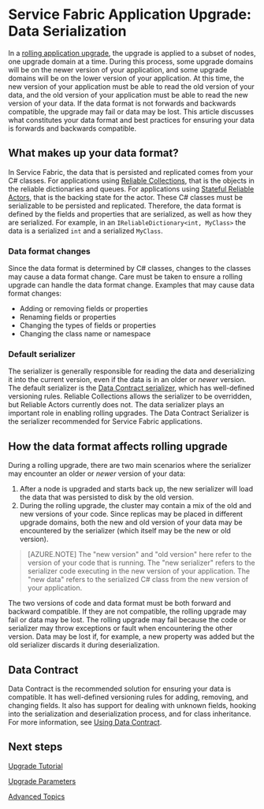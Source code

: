 <properties
   pageTitle="Service Fabric Application Upgrade: Data Serialization"
   description="Best practices for data serialization to ensure successful application upgrades."
   services="service-fabric"
   documentationCenter=".net"
   authors="jessebenson"
   manager="timlt"
   editor=""/>

<tags
   ms.service="service-fabric"
   ms.devlang="dotnet"
   ms.topic="article"
   ms.tgt_pltfrm="NA"
   ms.workload="NA"
   ms.date="04/22/2015"
   ms.author="jesseb"/>


# Service Fabric Application Upgrade: Data Serialization

In a [rolling application upgrade](service-fabric-application-upgrade.md), the upgrade is applied to a subset of nodes, one upgrade domain at a time. During this process, some upgrade domains will be on the newer version of your application, and some upgrade domains will be on the lower version of your application. At this time, the new version of your application must be able to read the old version of your data, and the old version of your application must be able to read the new version of your data. If the data format is not forwards and backwards compatible, the upgrade may fail or data may be lost. This article discusses what constitutes your data format and best practices for ensuring your data is forwards and backwards compatible.


## What makes up your data format?

In Service Fabric, the data that is persisted and replicated comes from your C# classes. For applications using [Reliable Collections](service-fabric-reliable-services-reliable-collections.md), that is the objects in the reliable dictionaries and queues. For applications using [Stateful Reliable Actors](service-fabric-fabact-introduction.md), that is the backing state for the actor. These C# classes must be serializable to be persisted and replicated. Therefore, the data format is defined by the fields and properties that are serialized, as well as how they are serialized. For example, in an `IReliableDictionary<int, MyClass>` the data is a serialized `int` and a serialized `MyClass`.

### Data format changes

Since the data format is determined by C# classes, changes to the classes may cause a data format change. Care must be taken to ensure a rolling upgrade can handle the data format change. Examples that may cause data format changes:

- Adding or removing fields or properties
- Renaming fields or properties
- Changing the types of fields or properties
- Changing the class name or namespace

### Default serializer

The serializer is generally responsible for reading the data and deserializing it into the current version, even if the data is in an older or *newer* version. The default serializer is the [Data Contract serializer](https://msdn.microsoft.com/library/ms733127.aspx), which has well-defined versioning rules. Reliable Collections allows the serializer to be overridden, but Reliable Actors currently does not. The data serializer plays an important role in enabling rolling upgrades. The Data Contract Serializer is the serializer recommended for Service Fabric applications.


## How the data format affects rolling upgrade

During a rolling upgrade, there are two main scenarios where the serializer may encounter an older or *newer* version of your data:

1. After a node is upgraded and starts back up, the new serializer will load the data that was persisted to disk by the old version.
2. During the rolling upgrade, the cluster may contain a mix of the old and new versions of your code. Since replicas may be placed in different upgrade domains, both the new and old version of your data may be encountered by the serializer (which itself may be the new or old version).

> [AZURE.NOTE] The "new version" and "old version" here refer to the version of your code that is running. The "new serializer" refers to the serializer code executing in the new version of your application. The "new data" refers to the serialized C# class from the new version of your application.

The two versions of code and data format must be both forward and backward compatible. If they are not compatible, the rolling upgrade may fail or data may be lost. The rolling upgrade may fail because the code or serializer may throw exceptions or fault when encountering the other version. Data may be lost if, for example, a new property was added but the old serializer discards it during deserialization.


## Data Contract

Data Contract is the recommended solution for ensuring your data is compatible. It has well-defined versioning rules for adding, removing, and changing fields. It also has support for dealing with unknown fields, hooking into the serialization and deserialization process, and for class inheritance. For more information, see [Using Data Contract](https://msdn.microsoft.com/library/ms733127.aspx).


## Next steps

[Upgrade Tutorial](service-fabric-application-upgrade-tutorial.md)

[Upgrade Parameters](service-fabric-application-upgrade-parameters.md)

[Advanced Topics](service-fabric-application-upgrade-advanced.md)
